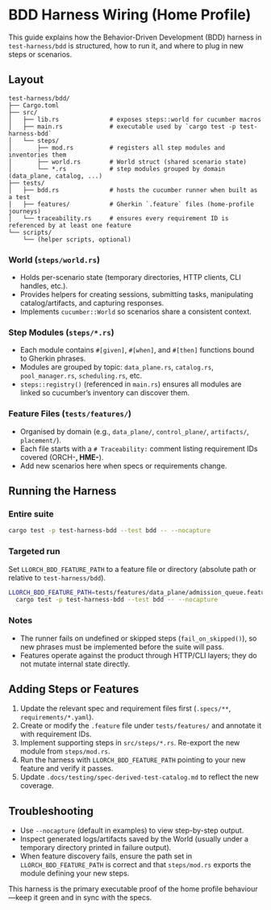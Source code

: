 # BDD Harness Wiring (Home Profile)

This guide explains how the Behavior-Driven Development (BDD) harness in `test-harness/bdd` is structured, how to run it, and where to plug in new steps or scenarios.

## Layout

```
test-harness/bdd/
├── Cargo.toml
├── src/
│   ├── lib.rs              # exposes steps::world for cucumber macros
│   ├── main.rs             # executable used by `cargo test -p test-harness-bdd`
│   └── steps/
│       ├── mod.rs          # registers all step modules and inventories them
│       ├── world.rs        # World struct (shared scenario state)
│       └── *.rs            # step modules grouped by domain (data_plane, catalog, ...)
├── tests/
│   ├── bdd.rs              # hosts the cucumber runner when built as a test
│   ├── features/           # Gherkin `.feature` files (home-profile journeys)
│   └── traceability.rs     # ensures every requirement ID is referenced by at least one feature
└── scripts/
    └── (helper scripts, optional)
```

### World (`steps/world.rs`)
- Holds per-scenario state (temporary directories, HTTP clients, CLI handles, etc.).
- Provides helpers for creating sessions, submitting tasks, manipulating catalog/artifacts, and capturing responses.
- Implements `cucumber::World` so scenarios share a consistent context.

### Step Modules (`steps/*.rs`)
- Each module contains `#[given]`, `#[when]`, and `#[then]` functions bound to Gherkin phrases.
- Modules are grouped by topic: `data_plane.rs`, `catalog.rs`, `pool_manager.rs`, `scheduling.rs`, etc.
- `steps::registry()` (referenced in `main.rs`) ensures all modules are linked so cucumber’s inventory can discover them.

### Feature Files (`tests/features/`)
- Organised by domain (e.g., `data_plane/`, `control_plane/`, `artifacts/`, `placement/`).
- Each file starts with a `# Traceability:` comment listing requirement IDs covered (ORCH-****, HME-****).
- Add new scenarios here when specs or requirements change.

## Running the Harness

### Entire suite
```bash
cargo test -p test-harness-bdd --test bdd -- --nocapture
```

### Targeted run
Set `LLORCH_BDD_FEATURE_PATH` to a feature file or directory (absolute path or relative to `test-harness/bdd`).
```bash
LLORCH_BDD_FEATURE_PATH=tests/features/data_plane/admission_queue.feature \
  cargo test -p test-harness-bdd --test bdd -- --nocapture
```

### Notes
- The runner fails on undefined or skipped steps (`fail_on_skipped()`), so new phrases must be implemented before the suite will pass.
- Features operate against the product through HTTP/CLI layers; they do not mutate internal state directly.

## Adding Steps or Features
1. Update the relevant spec and requirement files first (`.specs/**`, `requirements/*.yaml`).
2. Create or modify the `.feature` file under `tests/features/` and annotate it with requirement IDs.
3. Implement supporting steps in `src/steps/*.rs`. Re-export the new module from `steps/mod.rs`.
4. Run the harness with `LLORCH_BDD_FEATURE_PATH` pointing to your new feature and verify it passes.
5. Update `.docs/testing/spec-derived-test-catalog.md` to reflect the new coverage.

## Troubleshooting
- Use `--nocapture` (default in examples) to view step-by-step output.
- Inspect generated logs/artifacts saved by the World (usually under a temporary directory printed in failure output).
- When feature discovery fails, ensure the path set in `LLORCH_BDD_FEATURE_PATH` is correct and that `steps/mod.rs` exports the module defining your new steps.

This harness is the primary executable proof of the home profile behaviour—keep it green and in sync with the specs.
